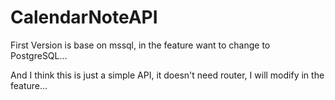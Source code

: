 # CalendarNoteAPI

First Version is base on mssql, in the feature want to change to PostgreSQL...

And I think this is just a simple API, it doesn't need router, I will modify in the feature...
